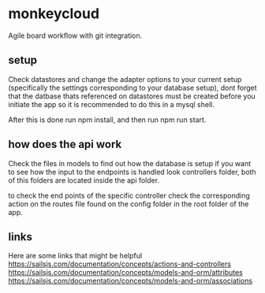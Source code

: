 # monkeycloud

Agile board workflow with git integration.

## setup

Check datastores and change the adapter options to your current setup (specifically the settings corresponding to your database setup),
dont forget that the datbase thats referenced on datastores must be created before you initiate the app so it is recommended to do this
in a mysql shell.

After this is done run npm install, and then run npm run start.

## how does the api work
Check the files in models to find out how the database is setup if you want to see how the input to the endpoints is handled look
controllers folder, both of this folders are located inside the api folder.

to check the end points of the specific controller check the corresponding action on the routes file found on the config folder
in the root folder of the app.

## links
Here are some links that might be helpful
https://sailsjs.com/documentation/concepts/actions-and-controllers
https://sailsjs.com/documentation/concepts/models-and-orm/attributes
https://sailsjs.com/documentation/concepts/models-and-orm/associations

